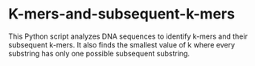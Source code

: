 # K-mers-and-subsequent-k-mers
This Python script analyzes DNA sequences to identify k-mers and their subsequent k-mers. It also finds the smallest value of k where every substring has only one possible subsequent substring.
